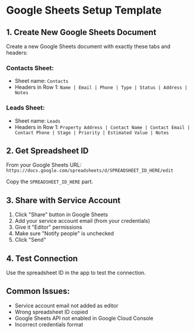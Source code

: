 # Google Sheets Setup Template

## 1. Create New Google Sheets Document

Create a new Google Sheets document with exactly these tabs and headers:

### Contacts Sheet:
- Sheet name: `Contacts`
- Headers in Row 1: `Name | Email | Phone | Type | Status | Address | Notes`

### Leads Sheet:
- Sheet name: `Leads`  
- Headers in Row 1: `Property Address | Contact Name | Contact Email | Contact Phone | Stage | Priority | Estimated Value | Notes`

## 2. Get Spreadsheet ID

From your Google Sheets URL:
`https://docs.google.com/spreadsheets/d/SPREADSHEET_ID_HERE/edit`

Copy the `SPREADSHEET_ID_HERE` part.

## 3. Share with Service Account

1. Click "Share" button in Google Sheets
2. Add your service account email (from your credentials) 
3. Give it "Editor" permissions
4. Make sure "Notify people" is unchecked
5. Click "Send"

## 4. Test Connection

Use the spreadsheet ID in the app to test the connection.

## Common Issues:
- Service account email not added as editor
- Wrong spreadsheet ID copied
- Google Sheets API not enabled in Google Cloud Console
- Incorrect credentials format